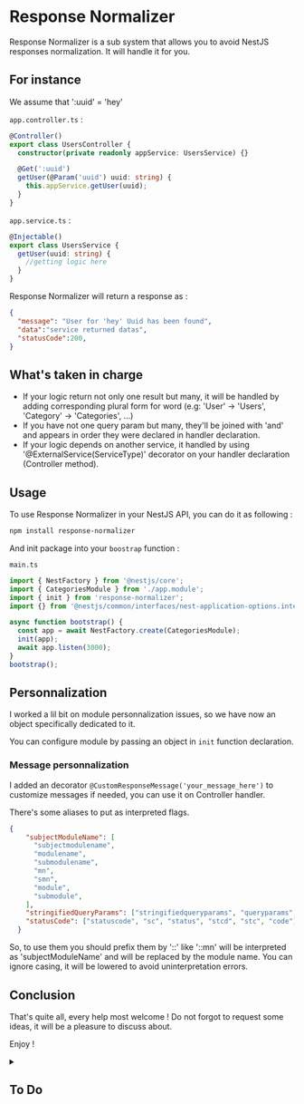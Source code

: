 # Response Normalizer

Response Normalizer is a sub system that allows you to avoid NestJS responses normalization. It will handle it for you. 

## For instance

We assume that ':uuid' = 'hey'

`app.controller.ts` :

```ts
@Controller()
export class UsersController {
  constructor(private readonly appService: UsersService) {}

  @Get(':uuid')
  getUser(@Param('uuid') uuid: string) {
    this.appService.getUser(uuid);
  }
}
```

`app.service.ts` :

```ts
@Injectable()
export class UsersService {
  getUser(uuid: string) {
    //getting logic here
  }
}
```

Response Normalizer will return a response as : 

```json
{
  "message": "User for 'hey' Uuid has been found",
  "data":"service returned datas",
  "statusCode":200,
}
```

## What's taken in charge

- If your logic return not only one result but many, it will be handled by adding corresponding plural form for word (e.g: 'User' -> 'Users', 'Category' -> 'Categories', ...)
- If you have not one query param but many, they'll be joined with 'and' and appears in order they were declared in handler declaration.
- If your logic depends on another service, it handled by using '@ExternalService(ServiceType)' decorator on your handler declaration (Controller method).

## Usage

To use Response Normalizer in your NestJS API, you can do it as following :

```sh
npm install response-normalizer
```

And init package into your `boostrap` function :

`main.ts`

```ts
import { NestFactory } from '@nestjs/core';
import { CategoriesModule } from './app.module';
import { init } from 'response-normalizer';
import {} from '@nestjs/common/interfaces/nest-application-options.interface';

async function bootstrap() {
  const app = await NestFactory.create(CategoriesModule);
  init(app);
  await app.listen(3000);
}
bootstrap();
```

## Personnalization

I worked a lil bit on module personnalization issues, so we have now an object specifically dedicated to it. 

You can configure module by passing an object in `init` function declaration.

### Message personnalization

I added an decorator `@CustomResponseMessage('your_message_here')` to customize messages if needed, you can use it on Controller handler. 

There's some aliases to put as interpreted flags.

```json
{
    "subjectModuleName": [
      "subjectmodulename",
      "modulename",
      "submodulename",
      "mn",
      "smn",
      "module",
      "submodule",
    ],
    "stringifiedQueryParams": ["stringifiedqueryparams", "queryparams", "qp"],
    "statusCode": ["statuscode", "sc", "status", "stcd", "stc", "code"],
  }
```

So, to use them you should prefix them by '::' like '::mn' will be interpreted as 'subjectModuleName' and will be replaced by the module name. You can ignore casing, it will be lowered to avoid uninterpretation errors.

## Conclusion

That's quite all, every help most welcome ! Do not forgot to request some ideas, it will be a pleasure to discuss about.

Enjoy !

<details>
<summary><h2>To Do</h2></summary>

- [x] **Fix Exception Filter to permeet to Nest to return correctly Validation Pipe errors**
  - [ ] Improve Corrective
- [ ] **Improve Configuration**
  - [x] Add way to configure how query params should be joined
  - [ ] Add way to apply specific rule on query params (As 'uuid' should be uppered or lowered or also being replace by a total different thing like 'Universally Unique Identifer' or that kind of stuff)
- [ ] **Normalize ORM errors**
  - [ ] Add super class for ORM interceptor
  - [ ] Conceptualize way to get ORM without any changes from end user 
  - [ ] Add Configuration to enable it or not
- [ ] **Add Experimental Mode to handle automatically external service logic**
  - [ ] Conceptualize it
  - [ ] Add Configuration to enable experimental mode

</details>
